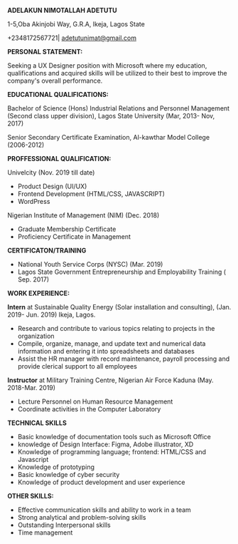 **ADELAKUN NIMOTALLAH ADETUTU**

1-5,Oba Akinjobi Way, G.R.A, Ikeja, Lagos State

+2348172567721| [adetutunimat@gmail.com](mailto:adetutunimat@gmail.com)

**PERSONAL STATEMENT:**

Seeking a UX Designer position with Microsoft where my education, qualifications and acquired skills will be utilized to their best to improve the company&#39;s overall performance.

**EDUCATIONAL QUALIFICATIONS:**

Bachelor of Science (Hons) Industrial Relations and Personnel                                                                   Management (Second class upper division), Lagos State University                                                  (Mar, 2013- Nov, 2017)

Senior Secondary Certificate Examination, Al-kawthar Model College                                                           (2006-2012)

**PROFFESSIONAL QUALIFICATION:**

Univelcity                                                                                                         (Nov. 2019 till date)

- Product Design (UI/UX)
- Frontend Development (HTML/CSS, JAVASCRIPT)
- WordPress

Nigerian Institute of Management (NIM)                                                                                       (Dec. 2018)

- Graduate Membership Certificate
- Proficiency Certificate in Management

**CERTIFICATON/TRAINING**

- National Youth Service Corps (NYSC)                                                                                        (Mar. 2019)
- Lagos State Government Entrepreneurship and Employability Training                                                        ( Sep. 2017)

**WORK EXPERIENCE:**

**Intern** at Sustainable Quality Energy (Solar installation and consulting),                                     (Jan. 2019- Jun. 2019)  Ikeja, Lagos.

- Research and contribute to various topics relating to projects in the organization
- Compile, organize, manage, and update text and numerical data information and                                                   entering it into spreadsheets and databases
- Assist the HR manager with record maintenance, payroll processing and provide                                                   clerical support to all employees

**Instructor** at Military Training Centre, Nigerian Air Force Kaduna                                              (May. 2018-Mar. 2019)

- Lecture Personnel on Human Resource Management
- Coordinate activities in the Computer Laboratory

**TECHNICAL SKILLS**

- Basic knowledge of documentation tools such as Microsoft Office
- knowledge of Design Interface: Figma, Adobe illustrator, XD
- Knowledge of programming language; frontend: HTML/CSS and Javascript
- Knowledge of prototyping
- Basic knowledge of cyber security
- Knowledge of product development and user experience

**OTHER SKILLS:**

- Effective communication skills and ability to work in a team
- Strong analytical and problem-solving skills
- Outstanding Interpersonal skills
- Time management

